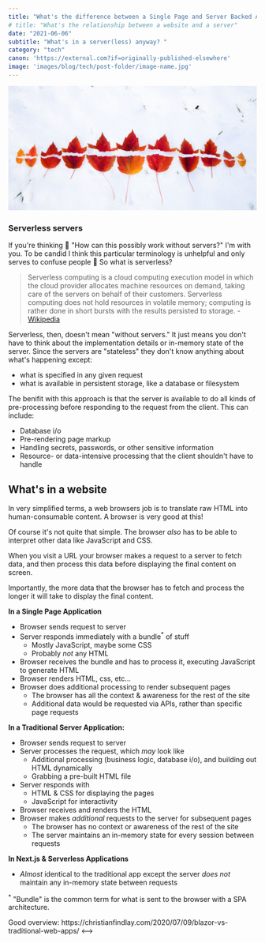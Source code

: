 ```yaml
---
title: "What's the difference between a Single Page and Server Backed Application"
# title: "What's the relationship between a website and a server"
date: "2021-06-06"
subtitle: "What's in a server(less) anyway? "
category: "tech"
canon: 'https://external.com?if=originally-published-elsewhere'
image: 'images/blog/tech/post-folder/image-name.jpg'
---
```


![Initial image used as anchor for article](/public/images/blog/tech/why-isnt-npm-link-working/why-isnt-npm-link-working-title-image.jpg)

### Serverless servers

If you're thinking 💭 "How can this possibly work without servers?" I'm with you. To be candid I think this particular terminology is unhelpful and only serves to confuse people 🤔 So what is serverless?

> Serverless computing is a cloud computing execution model in which the cloud provider allocates machine resources on demand, taking care of the servers on behalf of their customers. Serverless computing does not hold resources in volatile memory; computing is rather done in short bursts with the results persisted to storage. - [Wikipedia](https://en.wikipedia.org/wiki/Serverless_computing)

Serverless, then, doesn't mean "without servers." It just means you don't have to think about the implementation details or in-memory state of the server. Since the servers are "stateless" they don't know anything about what's happening except:
- what is specified in any given request
- what is available in persistent storage, like a database or filesystem

The benifit with this approach is that the server is available to do all kinds of pre-processing before responding to the request from the client. This can include:
- Database i/o
- Pre-rendering page markup
- Handling secrets, passwords, or other sensitive information
- Resource- or data-intensive processing that the client shouldn't have to handle

## What's in a website

In very simplified terms, a web browsers job is to translate raw HTML into human-consumable content. A browser is very good at this!

Of course it's not quite that simple. The browser *also* has to be able to interpret other data like JavaScript and CSS.

When you visit a URL your browser makes a request to a server to fetch data, and then process this data before displaying the final content on screen.

Importantly, the more data that the browser has to fetch and process the longer it will take to display the final content. 

**In a Single Page Application**
- Browser sends request to server
- Server responds immediately with a bundle<sup>*</sup> of stuff
  - Mostly JavaScript, maybe some CSS
  - Probably *not* any HTML
- Browser receives the bundle and has to process it, executing JavaScript to generate HTML
- Browser renders HTML, css, etc...
- Browser does additional processing to render subsequent pages
  - The browser has all the context & awareness for the rest of the site
  - Additional data would be requested via APIs, rather than specific page requests

**In a Traditional Server Application:**
- Browser sends request to server
- Server processes the request, which *may* look like
  - Additional processing (business logic, database i/o), and building out HTML dynamically
  - Grabbing a pre-built HTML file
- Server responds with
  - HTML & CSS for displaying the pages
  - JavaScript for interactivity
- Browser receives and renders the HTML
- Browser makes *additional* requests to the server for subsequent pages
  - The browser has no context or awareness of the rest of the site
  - The server maintains an in-memory state for every session between requests

**In Next.js & Serverless Applications**
- *Almost* identical to the traditional app except the server *does not* maintain any in-memory state between requests

<sup>*</sup> "Bundle" is the common term for what is sent to the browser with a SPA architecture.

<!-->
Good overview: https://christianfindlay.com/2020/07/09/blazor-vs-traditional-web-apps/
<-->